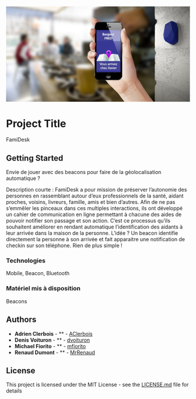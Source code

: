 ![alt text](assets/cover.jpg)

# Project Title

FamiDesk 

## Getting Started

Envie de jouer avec des beacons pour faire de la géolocalisation automatique ?

Description courte : FamiDesk a pour mission de préserver l’autonomie des personnes en rassemblant autour d’eux professionnels de la santé, aidant proches, voisins, livreurs, famille, amis et bien d’autres. Afin de ne pas s’emmêler les pinceaux dans ces multiples interactions, ils ont développé un cahier de communication en ligne permettant à chacune des aides de pouvoir notifier son passage et son action. C’est ce processus qu’ils souhaitent améliorer en rendant automatique l’identification des aidants à leur arrivée dans la maison de la personne. L’idée ? Un beacon identifie directement la personne à son arrivée et fait apparaitre une notification de checkin sur son téléphone. Rien de plus simple !

### Technologies

Mobile, Beacon, Bluetooth

### Matériel mis à disposition

Beacons

## Authors

* **Adrien Clerbois** - ** - [AClerbois](https://github.com/aclerbois)
* **Denis Voituron** - ** - [dvoituron](https://github.com/dvoituron)
* **Michael Fiorito** - ** - [mfiorito](https://github.com/mfiorito)
* **Renaud Dumont** - ** - [MrRenaud](https://github.com/MrRenaud)

## License

This project is licensed under the MIT License - see the [LICENSE.md](LICENSE.md) file for details
